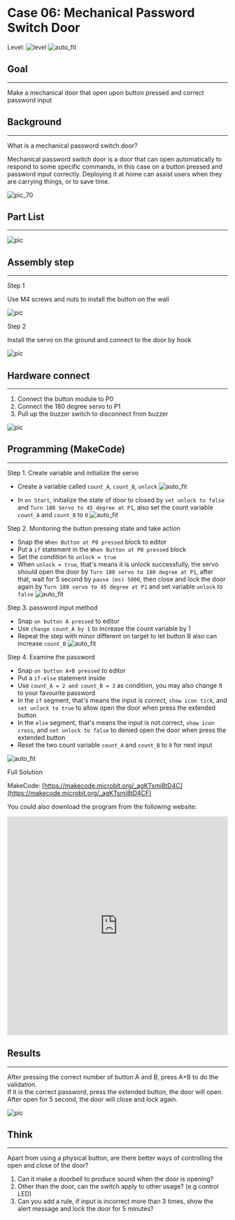 # Case 06: Mechanical Password Switch Door

Level: ![level](images/level2.png)
![auto_fit](images/Case6/blank.png)<P>

## Goal
<HR>
Make a mechanical door that open upon button pressed and correct password input<BR><P>

## Background
<HR>

<span id="subtitle">What is a mechanical password switch door?</span><P>
Mechanical password switch door is a door that can open automatically to respond to some specific commands, in this case on a button pressed and password input correctly. Deploying it at home can assist users when they are carrying things, or to save time.<BR><P>

![pic_70](images/Case6/blank.png)<P>


## Part List
<HR>

![pic](images/Case6/blank.png)<P>

## Assembly step
<HR>

<span id="subtitle">Step 1</span><P>
Use M4 screws and nuts to install the button on the wall<BR><P>
![pic](images/Case6/Case6_ass1.png)<P>
<span id="subtitle">Step 2</span><P>
Install the servo on the ground and connect to the door by hook 
<BR><P>
![pic](images/Case6/Case6_ass2.png)<P>

## Hardware connect
<HR>

1. Connect the button module to P0
2. Connect the 180 degree servo to P1
3. Pull up the buzzer switch to disconnect from buzzer

![pic](images/Case6/Case6_hardware.png)<P>

## Programming (MakeCode)
<HR>

<span id="subtitle">Step 1. Create variable and initialize the servo</span><P>
* Create a variable called `count_A`, `count_B`, `unlock`
![auto_fit](images/Case6/Case6_p1.png)<P>
* In `on Start`, initialize the state of door to closed by `set unlock to false` and `Turn 180 Servo to 45 degree at P1`, also set the count variable `count_A` and `count_B` to `0`
![auto_fit](images/Case6/Case6_p2.png)<P>

<span id="subtitle">Step 2. Monitoring the button pressing state and take action</span><P>
* Snap the `When Button at P0 pressed` block to editor
* Put a `if` statement in the `When Button at P0 pressed` block
* Set the condition to `unlock = true`
* When `unlock = true`, that's means it is unlock successfully, the servo should open the door by `Turn 180 servo to 180 degree at P1`, after that, wait for 5 second by `pause (ms) 5000`, then close and lock the door again by `Turn 180 servo to 45 degree at P1` and set variable `unlock` to `false`
![auto_fit](images/Case6/Case6_p3.png)<P>

<span id="subtitle">Step 3. password input method</span><P>
* Snap `on button A pressed` to editor
* Use `change count_A by 1` to increase the count variable by 1
* Repeat the step with minor different on target to let button B also can increase `count_B`
![auto_fit](images/Case6/Case6_p4.png)<P>

<span id="subtitle">Step 4. Examine the password</span><P>
* Snap `on button A+B pressed` to editor
* Put a `if-else` statement inside
* Use `count_A = 2 and count_B = 3` as condition, you may also change it to your favourite password
* In the `if` segment, that's means the input is correct, `show icon tick`, and `set unlock to true` to allow open the door when press the extended button
* In the `else` segment, that's means the input is not correct, `show icon cross`, and `set unlock to false` to denied open the door when press the extended button
* Reset the two count variable `count_A` and `count_B` to `0` for next input

![auto_fit](images/Case6/Case6_p5.png)<P>

<span id="subtitle">Full Solution<BR><P>
MakeCode: [https://makecode.microbit.org/_agKTsmi8tD4C](https://makecode.microbit.org/_agKTsmi8tD4CF)<BR><P>
You could also download the program from the following website:<BR>
<iframe src="https://makecode.microbit.org/#pub:_agKTsmi8tD4CF" width="100%" height="500" frameborder="0"></iframe>


## Results
<HR>

After pressing the correct number of button A and B, press A+B to do the validation.<BR>If it is the correct password, press the extended button, the door will open. After open for 5 second, the door will close and lock again.<BR><P>
![pic](images/Case6/Case6_result.png)<P>

## Think
<HR>

Apart from using a physical button, are there better ways of controlling the open and close of the door?

1. Can it make a doorbell to produce sound when the door is opening?
2. Other than the door, can the switch apply to other usage? (e.g control LED)
3. Can you add a rule, if input is incorrect more than 3 times, show the alert message and lock the door for 5 minutes?